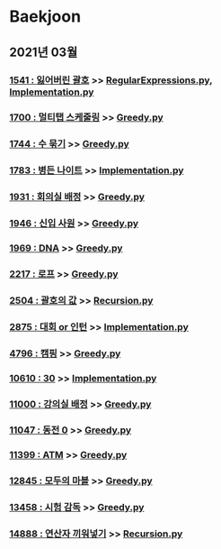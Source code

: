# Baekjoon

## 2021년 03월

### [1541 : 잃어버린 괄호](https://www.acmicpc.net/problem/1541) >> [RegularExpressions.py](JY_B1541.py), [Implementation.py](JY_B1541_2.py)

### [1700 : 멀티탭 스케줄링](https://www.acmicpc.net/problem/1700) >> [Greedy.py](JY_B1700.py)

### [1744 : 수 묶기](https://www.acmicpc.net/problem/1744) >> [Greedy.py](JY_B1744.py)

### [1783 : 병든 나이트](https://www.acmicpc.net/problem/1783) >> [Implementation.py](JY_B1783.py)

### [1931 : 회의실 배정](https://www.acmicpc.net/problem/1931) >> [Greedy.py](JY_B1931.py)

### [1946 : 신입 사원](https://www.acmicpc.net/problem/1946) >> [Greedy.py](JY_B1946.py)

### [1969 : DNA](https://www.acmicpc.net/problem/1969) >> [Greedy.py](JY_B1969.py)

### [2217 : 로프](https://www.acmicpc.net/problem/2217) >> [Greedy.py](JY_B2217.py)

### [2504 : 괄호의 값](https://www.acmicpc.net/problem/2504) >> [Recursion.py](JY_B2504.py)

### [2875 : 대회 or 인턴](https://www.acmicpc.net/problem/2875) >> [Implementation.py](JY_B2875.py)

### [4796 : 캠핑](https://www.acmicpc.net/problem/4796) >> [Greedy.py](JY_B4796.py)

### [10610 : 30](https://www.acmicpc.net/problem/10610) >> [Implementation.py](JY_B10610.py)

### [11000 : 강의실 배정](https://www.acmicpc.net/problem/11000) >> [Greedy.py](JY_B11000.py)

### [11047 : 동전 0](https://www.acmicpc.net/problem/11047) >> [Greedy.py](JY_B11047.py)

### [11399 : ATM](https://www.acmicpc.net/problem/11399) >> [Greedy.py](JY_B11399.py)

### [12845 : 모두의 마블](https://www.acmicpc.net/problem/12845) >> [Greedy.py](JY_B12845.py)

### [13458 : 시험 감독](https://www.acmicpc.net/problem/13458) >> [Greedy.py](JY_B13458.py)

### [14888 : 연산자 끼워넣기](https://www.acmicpc.net/problem/14888) >> [Recursion.py](JY_B14888.py)

